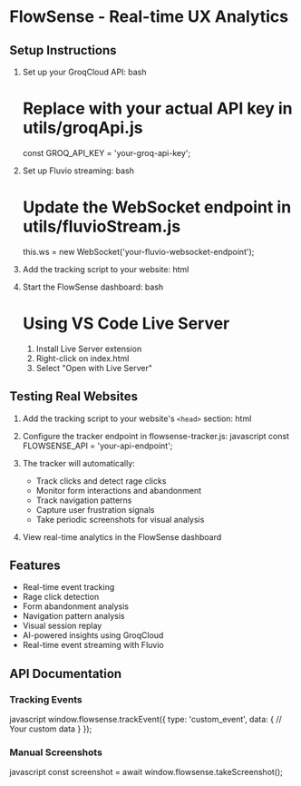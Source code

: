 # FlowSense - Real-time UX Analytics

## Setup Instructions

1. Set up your GroqCloud API:
   bash
   # Replace with your actual API key in utils/groqApi.js
   const GROQ_API_KEY = 'your-groq-api-key';
   

2. Set up Fluvio streaming:
   bash
   # Update the WebSocket endpoint in utils/fluvioStream.js
   this.ws = new WebSocket('your-fluvio-websocket-endpoint');
   

3. Add the tracking script to your website:
   html
   <script src="path-to/flowsense-tracker.js"></script>
   

4. Start the FlowSense dashboard:
   bash
   # Using VS Code Live Server
   1. Install Live Server extension
   2. Right-click on index.html
   3. Select "Open with Live Server"
   

## Testing Real Websites

1. Add the tracking script to your website's `<head>` section:
   html
   <script src="https://your-cdn/flowsense-tracker.js"></script>
   

2. Configure the tracker endpoint in flowsense-tracker.js:
   javascript
   const FLOWSENSE_API = 'your-api-endpoint';
   

3. The tracker will automatically:
   - Track clicks and detect rage clicks
   - Monitor form interactions and abandonment
   - Track navigation patterns
   - Capture user frustration signals
   - Take periodic screenshots for visual analysis

4. View real-time analytics in the FlowSense dashboard

## Features

- Real-time event tracking
- Rage click detection
- Form abandonment analysis
- Navigation pattern analysis
- Visual session replay
- AI-powered insights using GroqCloud
- Real-time event streaming with Fluvio

## API Documentation

### Tracking Events
javascript
window.flowsense.trackEvent({
    type: 'custom_event',
    data: {
        // Your custom data
    }
});


### Manual Screenshots
javascript
const screenshot = await window.flowsense.takeScreenshot();
